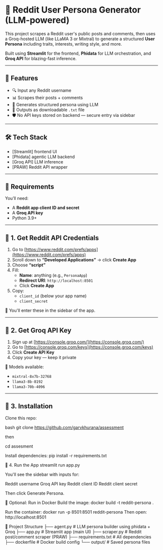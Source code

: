 # 🧠 Reddit User Persona Generator (LLM-powered)

This project scrapes a Reddit user's public posts and comments, then uses a Groq-hosted LLM (like LLaMA 3 or Mixtral) to generate a structured **User Persona** including traits, interests, writing style, and more.

Built using **Streamlit** for the frontend, **Phidata** for LLM orchestration, and **Groq API** for blazing-fast inference.

---

## 📌 Features

- 🔍 Input any Reddit username
- 📊 Scrapes their posts + comments
- 🧠 Generates structured persona using LLM
- 💾 Outputs as downloadable `.txt` file
- 🛡️ No API keys stored on backend — secure entry via sidebar


---

## 🛠️ Tech Stack

- [Streamlit] frontend UI
- [Phidata] agentic LLM backend
- [Groq API] LLM inference
- [PRAW] Reddit API wrapper

---

## 🔑 Requirements

You’ll need:

- A **Reddit app client ID and secret**
- A **Groq API key**
- Python 3.9+

---

## 🧾 1. Get Reddit API Credentials

1. Go to [https://www.reddit.com/prefs/apps](https://www.reddit.com/prefs/apps)
2. Scroll down to **“Developed Applications”** → click **Create App**
3. Choose **“script”**
4. Fill:
   - **Name**: anything (e.g., `PersonaApp`)
   - **Redirect URI**: `http://localhost:8501`
   - Click **Create App**
5. Copy:
   - `client_id` (below your app name)
   - `client_secret`

🔐 You'll enter these in the sidebar of the app.

---

## 🔑 2. Get Groq API Key

1. Sign up at [https://console.groq.com/](https://console.groq.com/)
2. Go to [https://console.groq.com/keys](https://console.groq.com/keys)
3. Click **Create API Key**
4. Copy your key — keep it private

📌 Models available:
- `mixtral-8x7b-32768`
- `llama3-8b-8192`
- `llama3-70b-4096`

---

## 🧰 3. Installation

Clone this repo:

bash
git clone https://github.com/garvkhurana/assessment

then

cd assesment

Install dependencies:
pip install -r requirements.txt

🧪 4. Run the App
streamlit run app.py

You'll see the sidebar with inputs for:

Reddit username
Groq API key
Reddit client ID
Reddit client secret

Then click Generate Persona.

🐳 Optional: Run in Docker
Build the image:
docker build -t reddit-persona .

Run the container:
docker run -p 8501:8501 reddit-persona
Then open: http://localhost:8501

📁 Project Structure
├── agent.py          # LLM persona builder using phidata + Groq
├── app.py            # Streamlit app (main UI)
├── scraper.py        # Reddit post/comment scraper (PRAW)
├── requirements.txt  # All dependencies
├── dockerfile        # Docker build config
└── output/           # Saved persona files
